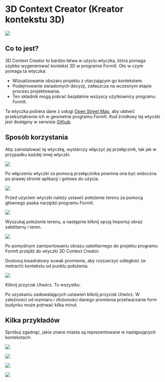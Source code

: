# 3D Context Creator (Kreator kontekstu 3D)

![](../../.gitbook/assets/contextcreator1.gif)

## Co to jest?

3D Context Creator to bardzo łatwa w użyciu wtyczka, która pomaga szybko wygenerować kontekst 3D w programie FormIt. Oto w czym pomaga ta wtyczka:

* Wizualizowanie obszaru projektu z otaczającym go kontekstem.
* Podejmowanie świadomych decyzji, zwłaszcza na wczesnym etapie procesu projektowania.
* Ten składnik mogą pobrać bezpłatnie wszyscy użytkownicy programu FormIt.&#x20;

Ta wtyczka pobiera dane z usługi [Open Street Map](https://www.openstreetmap.org/about), aby ułatwić przekształcenie ich w geometrie programu FormIt. Kod źródłowy tej wtyczki jest dostępny w serwisie [Github](https://github.com/matterlab-co/FormIt-Context-Plugin).&#x20;

## Sposób korzystania

Aby zainstalować tę wtyczkę, wystarczy włączyć jej przełącznik, tak jak w przypadku każdej innej wtyczki.

![](../../.gitbook/assets/contextcreator3.png)

Po włączeniu wtyczki za pomocą przełącznika powinna ona być widoczna po prawej stronie aplikacji i gotowa do użycia.

![](../../.gitbook/assets/formitUI.PNG)

Przed użyciem wtyczki należy ustawić położenie terenu za pomocą głównego paska narzędzi programu FormIt.

![](<../../.gitbook/assets/image (76).png>)

Wyszukaj położenie terenu, a następnie kliknij opcję Importuj obraz satelitarny i teren.

![](<../../.gitbook/assets/image (77).png>)

Po pomyślnym zaimportowaniu obrazu satelitarnego do projektu programu FormIt przejdź do wtyczki 3D Context Creator.

Dostosuj kwadratowy suwak promienia, aby rozszerzyć odległość (w metrach) kontekstu od punktu położenia.

![](../../.gitbook/assets/contextcreator7.png)

Kliknij przycisk Utwórz. To wszystko.

Po uzyskaniu zadowalających ustawień kliknij przycisk Utwórz. W zależności od rozmiaru i złożoności danego promienia przetwarzanie form budynku może potrwać kilka minut.

## **Kilka przykładów**

Spróbuj zgadnąć, jakie znane miasta są reprezentowane w następujących kontekstach:

![](<../../.gitbook/assets/image (2).png>)

![](<../../.gitbook/assets/image (34).png>)

![](<../../.gitbook/assets/image (13).png>)

![](<../../.gitbook/assets/image (59).png>)
